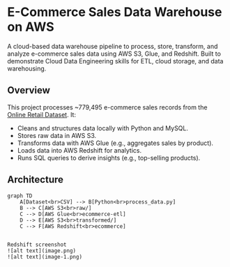 # E-Commerce Sales Data Warehouse on AWS

A cloud-based data warehouse pipeline to process, store, transform, and analyze e-commerce sales data using AWS S3, Glue, and Redshift. Built to demonstrate Cloud Data Engineering skills for ETL, cloud storage, and data warehousing.

## Overview
This project processes ~779,495 e-commerce sales records from the [Online Retail Dataset](https://www.kaggle.com/datasets/mashlyn/online-retail-ii-uci). It:
- Cleans and structures data locally with Python and MySQL.
- Stores raw data in AWS S3.
- Transforms data with AWS Glue (e.g., aggregates sales by product).
- Loads data into AWS Redshift for analytics.
- Runs SQL queries to derive insights (e.g., top-selling products).

## Architecture
```mermaid
graph TD
    A[Dataset<br>CSV] --> B[Python<br>process_data.py]
    B --> C[AWS S3<br>raw/]
    C --> D[AWS Glue<br>ecommerce-etl]
    D --> E[AWS S3<br>transformed/]
    C --> F[AWS Redshift<br>ecommerce]


Redshift screenshot
![alt text](image.png)
![alt text](image-1.png)